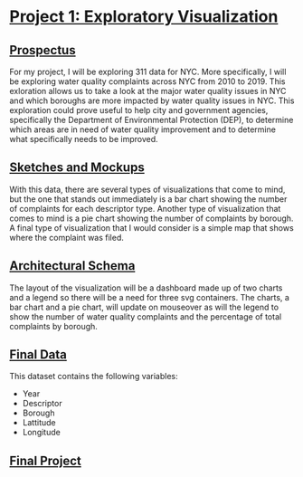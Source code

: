 # [Project 1: Exploratory Visualization](https://sheri-kamal.github.io/DATA73200-SP2020/Exploratory/)

## [Prospectus](https://github.com/sheri-kamal/DATA73200-SP2020/tree/master/Exploratory)
For my project, I will be exploring 311 data for NYC. More specifically, I will be exploring water quality complaints across NYC from 2010 to 2019. This exloration allows us to take a look at the major water quality issues in NYC and which boroughs are more impacted by water quality issues in NYC. This exploration could prove useful to help city and government agencies, specifically the Department of Environmental Protection (DEP), to determine which areas are in need of water quality improvement and to determine what specifically needs to be improved.

## [Sketches and Mockups](https://github.com/sheri-kamal/DATA73200-SP2020/blob/master/Exploratory/Sketches%20and%20Mockups.png)
With this data,  there are several types of visualizations that come to mind, but the one that stands out immediately is a bar chart showing the number of complaints for each descriptor type. Another type of visualization that comes to mind is a pie chart showing the number of complaints by borough. A final type of visualization that I would consider is a simple map that shows where the complaint was filed.

## [Architectural Schema](https://github.com/sheri-kamal/DATA73200-SP2020/blob/master/Exploratory/Architectural%20Schema.png)
The layout of the visualization will be a dashboard made up of two charts and a legend so there will be a need for three svg containers. The charts, a bar chart and a pie chart, will update on mouseover as will the legend to show the number of water quality complaints and the percentage of total complaints by borough.

## [Final Data](https://raw.githubusercontent.com/sheri-kamal/DATA73200-SP2020/master/Exploratory/Final%20Dataset.csv)
This dataset contains the following variables:
  * Year
  * Descriptor
  * Borough 
  * Lattitude
  * Longitude

## [Final Project](https://sheri-kamal.github.io/DATA73200-SP2020/Exploratory/)
